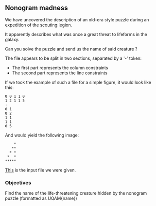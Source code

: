 ## Nonogram madness

We have uncovered the description of an old-era style puzzle during an expedition of the scouting legion.

It apparently describes what was once a great threat to lifeforms in the galaxy.

Can you solve the puzzle and send us the name of said creature ?

The file appears to be split in two sections, separated by a '-' token:

* The first part represents the column constraints
* The second part represents the line constraints

If we took the example of such a file for a simple figure, it would look like this:

~~~
0 0 1 1 0
1 2 1 1 5
-
0 1
0 2
1 1
1 1
0 5
~~~

And would yield the following image:

~~~
    *
   **
  * *
 *  *
*****
~~~

[This](nonogram.txt) is the input file we were given.

### Objectives

Find the name of the life-threatening creature hidden by the nonogram puzzle (formatted as UQAM{name})
